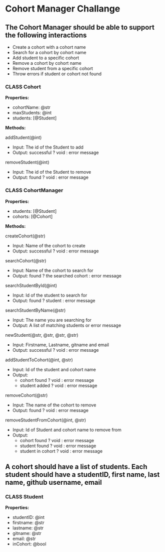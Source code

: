 # Cohort Manager Challange

## The Cohort Manager should be able to support the following interactions

- Create a cohort with a cohort name
- Search for a cohort by cohort name
- Add student to a specific cohort
- Remove a cohort by cohort name
- Remove student from a specific cohort
- Throw errors if student or cohort not found

### CLASS Cohort

**Properties:**

- cohortName: @str
- maxStudents: @int
- students: [@Student]

**Methods:**

addStudent(@int)

- Input: The id of the Student to add
- Output: successful ? void : error message

removeStudent(@int)

- Input: The id of the Student to remove
- Output: found ? void : error message

### CLASS CohortManager

**Properties:**

- students: [@Student]
- cohorts: [@Cohort]

**Methods:**

createCohort(@str)

- Input: Name of the cohort to create
- Output: successful ? void : error message

searchCohort(@str)

- Input: Name of the cohort to search for
- Output: found ? the searched cohort : error message

searchStudentById(@int)

- Input: Id of the student to search for
- Output: found ? student : error message

searchStudentByName(@str)

- Input: The name you are searching for
- Output: A list of matching students or error message

newStudent(@str, @str, @str, @str)

- Input: Firstname, Lastname, gitname and email
- Output: successful ? void : error message

addStudentToCohort(@int, @str)

- Input: Id of the student and cohort name
- Output:
  - cohort found ? void : error message
  - student added ? void : error message

removeCohort(@str)

- Input: The name of the cohort to remove
- Output: found ? void : error message

removeStudentFromCohort(@int, @str)

- Input: Id of Student and cohort name to remove from
- Output:
  - cohort found ? void : error message
  - student found ? void : error message
  - student in cohort ? void : error message

## A cohort should have a list of students. Each student should have a studentID, first name, last name, github username, email

### CLASS Student

**Properties:**

- studentID: @int
- firstname: @str
- lastname: @str
- gitname: @str
- email: @str
- inCohort: @bool
